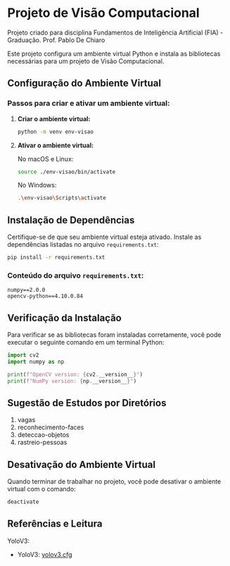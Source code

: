 # Projeto de Visão Computacional

Projeto criado para disciplina Fundamentos de Inteligência Artificial (FIA) - Graduação. Prof. Pablo De Chiaro

Este projeto configura um ambiente virtual Python e instala as bibliotecas necessárias para um projeto de Visão Computacional.

## Configuração do Ambiente Virtual

### Passos para criar e ativar um ambiente virtual:

1. **Criar o ambiente virtual:**

   ```bash
   python -m venv env-visao
   ```

2. **Ativar o ambiente virtual:**

   No macOS e Linux:

   ```bash
   source ./env-visao/bin/activate
   ```

   No Windows:

   ```bash
   .\env-visao\Scripts\activate
   ```

## Instalação de Dependências

Certifique-se de que seu ambiente virtual esteja ativado. Instale as dependências listadas no arquivo `requirements.txt`:

```bash
pip install -r requirements.txt
```

### Conteúdo do arquivo `requirements.txt`:

```text
numpy==2.0.0
opencv-python==4.10.0.84
```

## Verificação da Instalação

Para verificar se as bibliotecas foram instaladas corretamente, você pode executar o seguinte comando em um terminal Python:

```python
import cv2
import numpy as np

print(f"OpenCV version: {cv2.__version__}")
print(f"NumPy version: {np.__version__}")
```

## Sugestão de Estudos por Diretórios

1. vagas
2. reconhecimento-faces
3. deteccao-objetos
4. rastreio-pessoas

## Desativação do Ambiente Virtual

Quando terminar de trabalhar no projeto, você pode desativar o ambiente virtual com o comando:

```bash
deactivate
```

## Referências e Leitura

YoloV3:

- YoloV3: [yolov3.cfg](https://pjreddie.com/darknet/yolo/)
